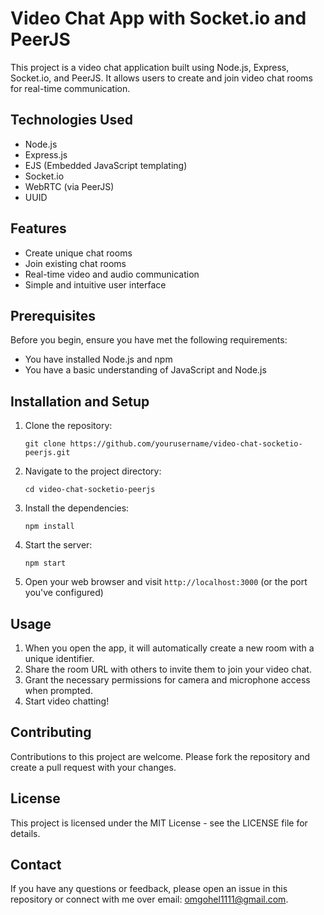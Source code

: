 # Video Chat App with Socket.io and PeerJS

This project is a video chat application built using Node.js, Express, Socket.io, and PeerJS. It allows users to create and join video chat rooms for real-time communication.

## Technologies Used

- Node.js
- Express.js
- EJS (Embedded JavaScript templating)
- Socket.io
- WebRTC (via PeerJS)
- UUID

## Features

- Create unique chat rooms
- Join existing chat rooms
- Real-time video and audio communication
- Simple and intuitive user interface

## Prerequisites

Before you begin, ensure you have met the following requirements:
- You have installed Node.js and npm
- You have a basic understanding of JavaScript and Node.js

## Installation and Setup

1. Clone the repository:
   ```
   git clone https://github.com/yourusername/video-chat-socketio-peerjs.git
   ```
2. Navigate to the project directory:
   ```
   cd video-chat-socketio-peerjs
   ```
3. Install the dependencies:
   ```
   npm install
   ```
4. Start the server:
   ```
   npm start
   ```
5. Open your web browser and visit `http://localhost:3000` (or the port you've configured)

## Usage

1. When you open the app, it will automatically create a new room with a unique identifier.
2. Share the room URL with others to invite them to join your video chat.
3. Grant the necessary permissions for camera and microphone access when prompted.
4. Start video chatting!

## Contributing

Contributions to this project are welcome. Please fork the repository and create a pull request with your changes.

## License

This project is licensed under the MIT License - see the LICENSE file for details.

## Contact

If you have any questions or feedback, please open an issue in this repository or connect with me over email: omgohel1111@gmail.com.

